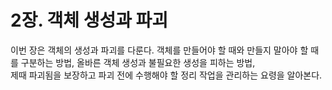 # 2장. 객체 생성과 파괴
이번 장은 객체의 생성과 파괴를 다룬다. 
객체를 만들어야 할 때와 만들지 말아야 할 때를 구분하는 방법, 
올바른 객체 생성과 불필요한 생성을 피하는 방법,   
제때 파괴됨을 보장하고 파괴 전에 수행해야 할 정리 작업을 관리하는 요령을 알아본다.
